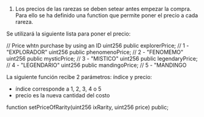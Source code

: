 1. Los precios de las rarezas se deben setear antes empezar la compra. Para ello se ha definido una function que permite poner el precio a cada rareza.

Se utilizará la siguiente lista para poner el precio:

// Price whtn purchase by using an ID
uint256 public explorerPrice; // 1 - "EXPLORADOR"
uint256 public phenomenoPrice; // 2 - "FENOMEMO"
uint256 public mysticPrice; // 3 - "MISTICO"
uint256 public legendaryPrice; // 4 - "LEGENDARIO"
uint256 public mandingoPrice; // 5 - "MANDINGO

La siguiente función recibe 2 parámetros: índice y precio:

- índice corresponde a 1, 2, 3, 4 o 5
- precio es la nueva cantidad del costo

function setPriceOfRarity(uint256 ixRarity, uint256 price) public;
